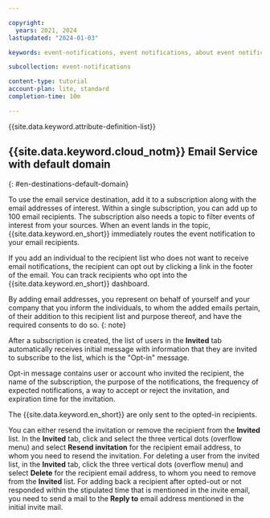 ```yaml
---

copyright:
  years: 2021, 2024
lastupdated: "2024-01-03"

keywords: event-notifications, event notifications, about event notifications, destinations, email

subcollection: event-notifications

content-type: tutorial
account-plan: lite, standard
completion-time: 10m

---
```


{{site.data.keyword.attribute-definition-list}}

## {{site.data.keyword.cloud_notm}} Email Service with default domain
{: #en-destinations-default-domain}

To use the email service destination, add it to a subscription along with the email addresses of interest. Within a single subscription, you can add up to 100 email recipients. The subscription also needs a topic to filter events of interest from your sources. When an event lands in the topic, {{site.data.keyword.en_short}} immediately routes the event notification to your email recipients.

If you add an individual to the recipient list who does not want to receive email notifications, the recipient can opt out by clicking a link in the footer of the email. You can track recipients who opt into the {{site.data.keyword.en_short}} dashboard.

By adding email addresses, you represent on behalf of yourself and your company that you inform the individuals, to whom the added emails pertain, of their addition to this recipient list and purpose thereof, and have the required consents to do so.
{: note}

After a subscription is created, the list of users in the **Invited** tab automatically receives initial message with information that they are invited to subscribe to the list, which is the "Opt-in" message.

Opt-in message contains user or account who invited the recipient, the name of the subscription, the purpose of the notifications, the frequency of expected notifications, a way to accept or reject the invitation, and expiration time for the invitation.

The {{site.data.keyword.en_short}} are only sent to the opted-in recipients.

You can either resend the invitation or remove the recipient from the **Invited** list. In the **Invited** tab, click and select the three vertical dots (overflow menu) and select **Resend invitation** for the recipient email address, to whom you need to resend the invitation. For deleting a user from the invited list, in the **Invited** tab, click the three vertical dots (overflow menu) and select **Delete** for the recipient email address, to whom you need to remove from the **Invited** list. For adding back a recipient after opted-out or not responded within the stipulated time that is mentioned in the invite email, you need to send a mail to the **Reply to** email address mentioned in the initial invite mail.
